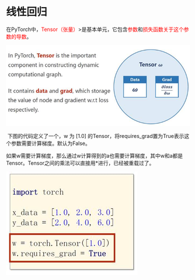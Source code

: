 # 线性回归

​		在PyTorch中，<font color=red>Tensor（张量）</font>>是基本单元，它包含<font color=red>参数</font>和<font color=red>损失函数关于这个参数的导数</font>。

![img](src-PyTorch深度学习实践/clip_image014.jpg)

​		下图的代码定义了一个，w 为 [1.0] 的Tensor，将requires_grad置为True表示这个参数需要计算梯度。默认为False。

​		如果w需要计算梯度，那么通过w计算得到的a也需要计算梯度，其中w和a都是Tensor。Tensor之间的乘法可以直接用*进行，已经被重载过了。

![img](src-PyTorch深度学习实践/clip_image020.jpg)
